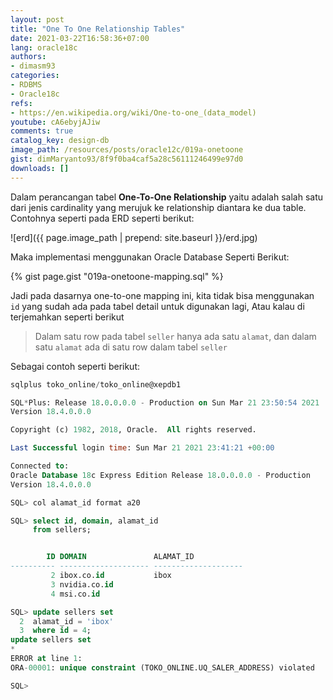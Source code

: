 ```yaml
---
layout: post
title: "One To One Relationship Tables"
date: 2021-03-22T16:58:36+07:00
lang: oracle18c
authors:
- dimasm93
categories:
- RDBMS
- Oracle18c
refs: 
- https://en.wikipedia.org/wiki/One-to-one_(data_model)
youtube: cA6ebyjAJiw
comments: true
catalog_key: design-db
image_path: /resources/posts/oracle12c/019a-onetoone
gist: dimMaryanto93/8f9f0ba4caf5a28c56111246499e97d0
downloads: []
---
```


Dalam perancangan tabel **One-To-One Relationship** yaitu adalah salah satu dari jenis cardinality yang merujuk ke relationship diantara ke dua table. Contohnya seperti pada ERD seperti berikut:

<!--more-->

![erd]({{ page.image_path | prepend: site.baseurl }}/erd.jpg)

Maka implementasi menggunakan Oracle Database Seperti Berikut:

{% gist page.gist "019a-onetoone-mapping.sql" %}

Jadi pada dasarnya one-to-one mapping ini, kita tidak bisa menggunakan `id` yang sudah ada pada tabel detail untuk digunakan lagi, Atau kalau di terjemahkan seperti berikut

> Dalam satu row pada tabel `seller` hanya ada satu `alamat`, dan dalam satu `alamat` ada di satu row dalam tabel `seller`

Sebagai contoh seperti berikut:

```sql
sqlplus toko_online/toko_online@xepdb1

SQL*Plus: Release 18.0.0.0.0 - Production on Sun Mar 21 23:50:54 2021
Version 18.4.0.0.0

Copyright (c) 1982, 2018, Oracle.  All rights reserved.

Last Successful login time: Sun Mar 21 2021 23:41:21 +00:00

Connected to:
Oracle Database 18c Express Edition Release 18.0.0.0.0 - Production
Version 18.4.0.0.0

SQL> col alamat_id format a20

SQL> select id, domain, alamat_id
     from sellers;


        ID DOMAIN               ALAMAT_ID
---------- -------------------- --------------------
         2 ibox.co.id           ibox
         3 nvidia.co.id
         4 msi.co.id

SQL> update sellers set
  2  alamat_id = 'ibox'
  3  where id = 4;
update sellers set
*
ERROR at line 1:
ORA-00001: unique constraint (TOKO_ONLINE.UQ_SALER_ADDRESS) violated

SQL>
```